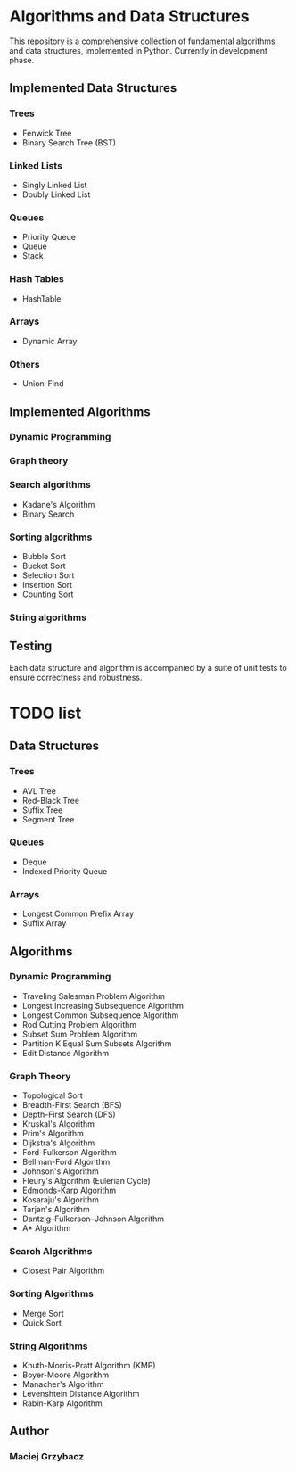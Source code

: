 # Algorithms and Data Structures
This repository is a comprehensive collection of fundamental algorithms and data structures, implemented in Python.
Currently in development phase.

## Implemented Data Structures 
### Trees
* Fenwick Tree
* Binary Search Tree (BST)
### Linked Lists
* Singly Linked List
* Doubly Linked List
### Queues
* Priority Queue
* Queue
* Stack
### Hash Tables
* HashTable
### Arrays
* Dynamic Array
### Others
* Union-Find

## Implemented Algorithms

### Dynamic Programming
### Graph theory
### Search algorithms
* Kadane's Algorithm
* Binary Search
### Sorting algorithms
* Bubble Sort
* Bucket Sort
* Selection Sort
* Insertion Sort
* Counting Sort
### String algorithms

## Testing 
Each data structure and algorithm is accompanied by a suite of unit tests to ensure correctness and robustness.

# TODO list

## Data Structures 
### Trees 
* AVL Tree
* Red-Black Tree
* Suffix Tree
* Segment Tree
### Queues
* Deque
* Indexed Priority Queue
### Arrays
* Longest Common Prefix Array
* Suffix Array


## Algorithms

### Dynamic Programming
* Traveling Salesman Problem Algorithm
* Longest Increasing Subsequence Algorithm
* Longest Common Subsequence Algorithm
* Rod Cutting Problem Algorithm
* Subset Sum Problem Algorithm
* Partition K Equal Sum Subsets Algorithm
* Edit Distance Algorithm

### Graph Theory
* Topological Sort
* Breadth-First Search (BFS)
* Depth-First Search (DFS)
* Kruskal's Algorithm
* Prim's Algorithm
* Dijkstra's Algorithm
* Ford-Fulkerson Algorithm
* Bellman-Ford Algorithm
* Johnson's Algorithm
* Fleury's Algorithm (Eulerian Cycle)
* Edmonds-Karp Algorithm
* Kosaraju's Algorithm
* Tarjan's Algorithm
* Dantzig–Fulkerson–Johnson Algorithm
* A* Algorithm
  
### Search Algorithms
* Closest Pair Algorithm

### Sorting Algorithms
* Merge Sort
* Quick Sort

### String Algorithms
* Knuth-Morris-Pratt Algorithm (KMP)
* Boyer-Moore Algorithm
* Manacher's Algorithm
* Levenshtein Distance Algorithm
* Rabin-Karp Algorithm

## Author

### Maciej Grzybacz

